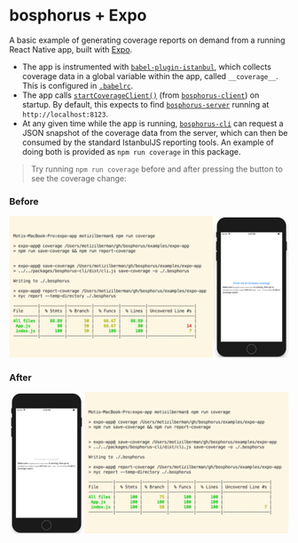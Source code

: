 # bosphorus + Expo

A basic example of generating coverage reports on demand from a running React Native app, built with [Expo](https://expo.io/).

* The app is instrumented with [`babel-plugin-istanbul`](https://github.com/istanbuljs/babel-plugin-istanbul), which collects coverage data in a global variable within the app, called `__coverage__`. This is configured in [`.babelrc`](https://github.com/motiz88/bosphorus/blob/master/examples/expo-app/.babelrc).
* The app calls [`startCoverageClient()`](https://github.com/motiz88/bosphorus/blob/cabb24206d2c5e7316162b27a605cca0579ae0ff/examples/expo-app/src/index.js#L5) (from [`bosphorus-client`](https://github.com/motiz88/bosphorus/tree/master/packages/bosphorus-client)) on startup. By default, this expects to find [`bosphorus-server`](https://github.com/motiz88/bosphorus/tree/master/packages/bosphorus-server) running at `http://localhost:8123`.
* At any given time while the app is running, [`bosphorus-cli`](https://github.com/motiz88/bosphorus/tree/master/packages/bosphorus-cli) can request a JSON snapshot of the coverage data from the server, which can then be consumed by the standard IstanbulJS reporting tools. An example of doing both is provided as `npm run coverage` in this package.

> Try running `npm run coverage` before and after pressing the button to see the coverage change:

### Before

![Screenshot before pressing the button](./screenshots/before-press.png)

### After

![Screenshot after pressing the button](./screenshots/after-press.png)
